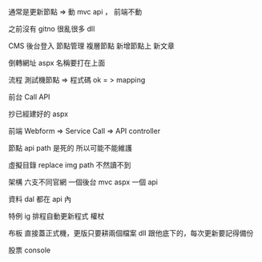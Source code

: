 通常是更新節點 => 動 mvc api ， 前端不動

之前沒有 gitno 很亂很多 dll

CMS 後台登入 節點管理 複層節點 新增節點上 新文章

倒轉網址 aspx 名稱要打在上面

流程 測試機節點 => 程式碼 ok = > mapping

前台 Call API

抄已經建好的 aspx

前端 Webform => Service Call => API controller

節點 api path 是死的 所以可能不能維護

虛擬目錄 replace img path 不然讀不到

架構 六支不同官網 一個後台 mvc aspx 一個 api

資料 dal 都在 api 內

特例 ig 排程自動更新程式 權杖

布板 直接蓋正式機，更版只要耕兩個檔案 dll 跟他底下的，每次更新要記得備份

股票 console
